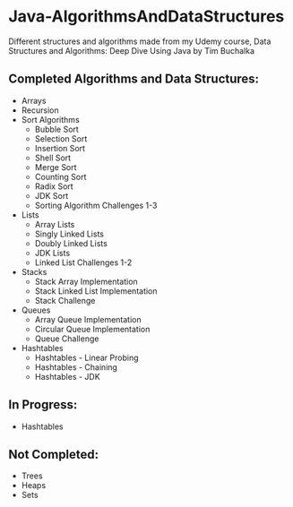 # Java-AlgorithmsAndDataStructures
Different structures and algorithms made from my Udemy course, Data Structures and Algorithms: Deep Dive Using Java by Tim Buchalka

## Completed Algorithms and Data Structures:
- Arrays
- Recursion
- Sort Algorithms
  - Bubble Sort
  - Selection Sort
  - Insertion Sort
  - Shell Sort
  - Merge Sort
  - Counting Sort
  - Radix Sort
  - JDK Sort
  - Sorting Algorithm Challenges 1-3
- Lists
  - Array Lists 
  - Singly Linked Lists
  - Doubly Linked Lists
  - JDK Lists
  - Linked List Challenges 1-2
- Stacks
  - Stack Array Implementation
  - Stack Linked List Implementation
  - Stack Challenge
- Queues
  - Array Queue Implementation
  - Circular Queue Implementation
  - Queue Challenge
- Hashtables
  - Hashtables - Linear Probing
  - Hashtables - Chaining
  - Hashtables - JDK

## In Progress:
- Hashtables

## Not Completed:
- Trees
- Heaps
- Sets
